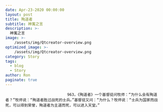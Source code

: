 ```yaml
---
date: Apr-23-2020 00:00:00
layout: post
title: 殉道者
subtitle: 神寓之言
description: >-
  神寓之言
image: >-
    /assets/img/Qtcreator-overview.png
optimized_image: >-
    /assets/img/Qtcreator-overview.png
category: Story
tags:
  - blog
  - Story
author: Ron
paginate: true
---
```


							　　963，《殉道者》一个基督徒问牧师：“为什么会有殉道者？”牧师说：“殉道者胜过战死的士兵。”基督徒又问：“为什么？牧师说：“士兵为国家而战死，可以得到荣誉，殉道者为主道而死，可以进入天堂。”
							
							
						
